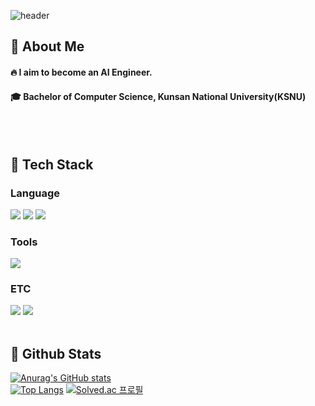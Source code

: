<div>
  
  <!--Header-->
  ![header](https://capsule-render.vercel.app/api?type=waving&color=gradient&height=300&section=header&text=Gondra's%20GitHub%20%F0%9F%A4%97)
  
</div>

<div>
  <!--Body-->
  
  ## 👀 About Me
  #### :fire: I aim to become an AI Engineer.<br/>
  #### :mortar_board: Bachelor of Computer Science, Kunsan National University(KSNU)
  <br/>
  <br/>
  
  ## 🧱 Tech Stack
  ### Language
  <!--C-->
  <img src="https://img.shields.io/badge/-A8B9CC?style=flat-square&logo=C&logoColor=white"/>
  <!--Java-->
  <img src="https://img.shields.io/badge/Java-007396?style=flat-square&logo=OpenJDK&logoColor=white"/>
  <!--Python-->
  <img src="https://img.shields.io/badge/Python-3776AB?style=flat-square&logo=Python&logoColor=white"/>

  <br/>

  ### Tools
  <!--Android Studio-->
  <img src="https://img.shields.io/badge/Android Studio-3DDC84?style=flat-square&logo=Android&logoColor=white"/>
  
  
  
  
  ### ETC
  <!--MySQL-->
  <img src="https://img.shields.io/badge/MySQL-4479A1?style=flat-square&logo=MySQL&logoColor=white"/>
  <!--Firebase-->
  <img src="https://img.shields.io/badge/Firebase-DD2C00?style=flat-square&logo=Firebase&logoColor=white"/>
  
  <br/>
  <br/>
  
  ## 🤔 Github Stats
 [![Anurag's GitHub stats](https://github-readme-stats.vercel.app/api?username=Gondra98)](https://github.com/anuraghazra/github-readme-stats)
  <br/>
  [![Top Langs](https://github-readme-stats.vercel.app/api/top-langs/?username=Gondra98)](https://github.com/anuraghazra/github-readme-stats)
  [![Solved.ac
프로필](http://mazassumnida.wtf/api/v2/generate_badge?boj={handle})](https://solved.ac/{handle})
  
</div>






<!--
**Gondra98/Gondra98** is a ✨ _special_ ✨ repository because its `README.md` (this file) appears on your GitHub profile.

Here are some ideas to get you started:

- 🔭 I’m currently working on ...
- 🌱 I’m currently learning ...
- 👯 I’m looking to collaborate on ...
- 🤔 I’m looking for help with ...
- 💬 Ask me about ...
- 📫 How to reach me: ...
- 😄 Pronouns: ...
- ⚡ Fun fact: ...
-->
